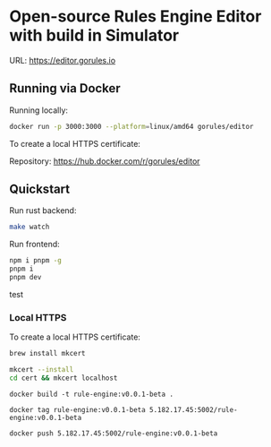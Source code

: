 # Open-source Rules Engine Editor with build in Simulator

URL: https://editor.gorules.io

## Running via Docker

Running locally:
```bash
docker run -p 3000:3000 --platform=linux/amd64 gorules/editor
```
To create a local HTTPS certificate:

Repository:
https://hub.docker.com/r/gorules/editor

## Quickstart

Run rust backend:
```bash
make watch
```

Run frontend:
```bash
npm i pnpm -g
pnpm i
pnpm dev
```

test


### Local HTTPS

To create a local HTTPS certificate:
```bash
brew install mkcert

mkcert --install
cd cert && mkcert localhost
```


```
docker build -t rule-engine:v0.0.1-beta .
```
```
docker tag rule-engine:v0.0.1-beta 5.182.17.45:5002/rule-engine:v0.0.1-beta
```
```
docker push 5.182.17.45:5002/rule-engine:v0.0.1-beta
```
